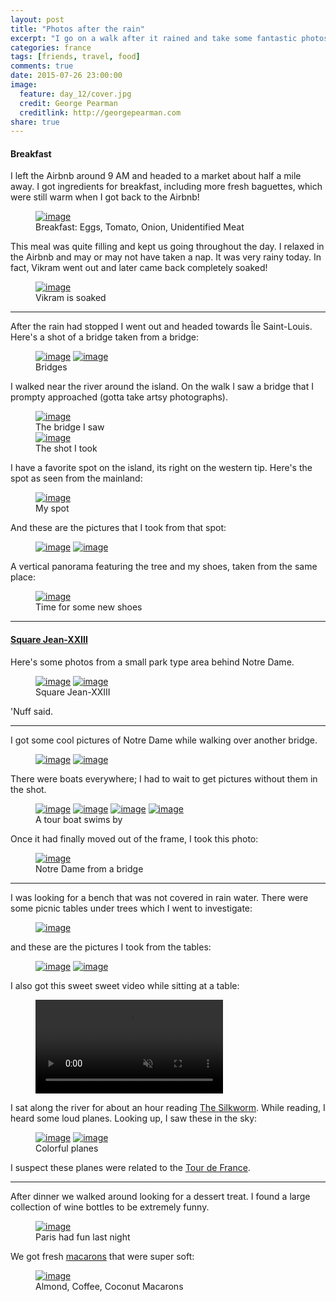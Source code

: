 ```yaml
---
layout: post
title: "Photos after the rain"
excerpt: "I go on a walk after it rained and take some fantastic photos"
categories: france
tags: [friends, travel, food]
comments: true
date: 2015-07-26 23:00:00
image:
  feature: day_12/cover.jpg
  credit: George Pearman
  creditlink: http://georgepearman.com
share: true
---
```


#### Breakfast

I left the Airbnb around 9 AM and headed to a market about half a mile away.
I got ingredients for breakfast, including more fresh baguettes, which were
still warm when I got back to the Airbnb!

<figure class="full">
	<a href="{{site.url}}/images/day_12/1.jpg" title="Breakfast: Eggs, Tomato, Onion, Unidentified Meat"><img src="{{site.url}}/images/day_12/1.jpg" alt="image"></a>
    <figcaption>Breakfast: Eggs, Tomato, Onion, Unidentified Meat</figcaption>
</figure>

This meal was quite filling and kept us going throughout the day.  I relaxed in
the Airbnb and may or may not have taken a nap.  It was very rainy today.  In fact,
Vikram went out and later came back completely soaked!

<figure class="full">
	<a href="{{site.url}}/images/day_12/2.jpg" title="Vikram went out in the rain"><img src="{{site.url}}/images/day_12/2.jpg" alt="image"></a>
    <figcaption>Vikram is soaked</figcaption>
</figure>

---

After the rain had stopped I went out and headed towards Île Saint-Louis.
Here's a shot of a bridge taken from a bridge:

<figure class="full">
	<a href="{{site.url}}/images/day_12/3.jpg" title="A bridge"><img src="{{site.url}}/images/day_12/3.jpg" alt="image"></a>
	<a href="{{site.url}}/images/day_12/4.jpg" title="A bridge"><img src="{{site.url}}/images/day_12/4.jpg" alt="image"></a>
    <figcaption>Bridges</figcaption>
</figure>

I walked near the river around the island.  On the walk I saw a bridge that I prompty approached (gotta take artsy photographs).

<figure class="full">
	<a href="{{site.url}}/images/day_12/5.jpg" title="Oh look a bridge!"><img src="{{site.url}}/images/day_12/5.jpg" alt="image"></a>
    <figcaption>The bridge I saw</figcaption>
	<a href="{{site.url}}/images/day_12/6.jpg" title="Panorama from under a bridge"><img src="{{site.url}}/images/day_12/6.jpg" alt="image"></a>
    <figcaption>The shot I took</figcaption>
</figure>

I have a favorite spot on the island, its right on the western tip.  Here's the
spot as seen from the mainland:

<figure class="full">
	<a href="{{site.url}}/images/day_12/17.jpg" title="Photography spot on Île Saint-Louis"><img src="{{site.url}}/images/day_12/17.jpg" alt="image"></a>
    <figcaption>My spot</figcaption>
</figure>

And these are the pictures that I took from that spot:

<figure class="full">
	<a href="{{site.url}}/images/day_12/10.jpg" title="Taken on Île Saint-Louis"><img src="{{site.url}}/images/day_12/10.jpg" alt="image"></a>
	<a href="{{site.url}}/images/day_12/14.jpg" title="Taken on Île Saint-Louis"><img src="{{site.url}}/images/day_12/14.jpg" alt="image"></a>
</figure>

A vertical panorama featuring the tree and my shoes, taken from the same place:

<figure class="full">
	<a href="{{site.url}}/images/day_12/13.jpg" title="Vertical Panorama on Île Saint-Louis"><img src="{{site.url}}/images/day_12/13.jpg" alt="image"></a>
    <figcaption>Time for some new shoes</figcaption>
</figure>

---

#### [Square Jean-XXIII](https://fr.wikipedia.org/wiki/Square_Jean-XXIII)

Here's some photos from a small park type area behind Notre Dame.

<figure class="full">
	<a href="{{site.url}}/images/day_12/18.jpg" title="Square Jean-XXIII, Notre Dame"><img src="{{site.url}}/images/day_12/18.jpg" alt="image"></a>
	<a href="{{site.url}}/images/day_12/19.jpg" title="Square Jean-XXIII, Notre Dame"><img src="{{site.url}}/images/day_12/19.jpg" alt="image"></a>
    <figcaption>Square Jean-XXIII</figcaption>
</figure>

'Nuff said.

---

I got some cool pictures of Notre Dame while walking over another bridge.

<figure class="full">
	<a href="{{site.url}}/images/day_12/20.jpg" title="Notre Dame"><img src="{{site.url}}/images/day_12/20.jpg" alt="image"></a>
	<a href="{{site.url}}/images/day_12/32.jpg" title="Notre Dame"><img src="{{site.url}}/images/day_12/32.jpg" alt="image"></a>
</figure>

There were boats everywhere; I had to wait to get pictures without them in the
shot.

<figure class="half">
	<a href="{{site.url}}/images/day_12/21.jpg" title="Notre Dame and a tour boat"><img src="{{site.url}}/images/day_12/21.jpg" alt="image"></a>
	<a href="{{site.url}}/images/day_12/23.jpg" title="Notre Dame and a tour boat"><img src="{{site.url}}/images/day_12/23.jpg" alt="image"></a>
	<a href="{{site.url}}/images/day_12/25.jpg" title="Notre Dame and a tour boat"><img src="{{site.url}}/images/day_12/25.jpg" alt="image"></a>
	<a href="{{site.url}}/images/day_12/26.jpg" title="Notre Dame and a tour boat"><img src="{{site.url}}/images/day_12/26.jpg" alt="image"></a>
    <figcaption>A tour boat swims by</figcaption>
</figure>

Once it had finally moved out of the frame, I took this photo:

<figure class="full">
	<a href="{{site.url}}/images/day_12/31.jpg" title="Notre Dame from a bridge"><img src="{{site.url}}/images/day_12/31.jpg" alt="image"></a>
    <figcaption>Notre Dame from a bridge</figcaption>
</figure>

---

I was looking for a bench that was not covered in rain water.  There were some
picnic tables under trees which I went to investigate:

<figure class="full">
	<a href="{{site.url}}/images/day_12/33.jpg" title="Picnic table location"><img src="{{site.url}}/images/day_12/33.jpg" alt="image"></a>
</figure>

and these are the pictures I took from the tables:

<figure class="full" style="padding-bottom:0px">
	<a href="{{site.url}}/images/day_12/35.jpg" title="Île Saint-Louis"><img src="{{site.url}}/images/day_12/35.jpg" alt="image"></a>
	<a href="{{site.url}}/images/day_12/39.jpg" title="Île Saint-Louis and a bridge"><img src="{{site.url}}/images/day_12/39.jpg" alt="image"></a>
</figure>

I also got this sweet sweet video while sitting at a table:

<figure class="full" style="padding-top:0px">
    <video controls loop autoplay muted>
      <source src="{{site.url}}/images/day_12/bird.mov">
    </video>
</figure>

I sat along the river for about an hour reading [The
Silkworm](https://en.wikipedia.org/wiki/The_Silkworm).  While reading, I heard
some loud planes.  Looking up, I saw these in the sky:

<figure class="half">
	<a href="{{site.url}}/images/day_12/46.jpg" title="Colorful planes"><img src="{{site.url}}/images/day_12/46.jpg" alt="image"></a>
	<a href="{{site.url}}/images/day_12/47.jpg" title="Colorful planes"><img src="{{site.url}}/images/day_12/47.jpg" alt="image"></a>
    <figcaption>Colorful planes</figcaption>
</figure>

I suspect these planes were related to the [Tour de France](http://www.bbc.co.uk/sport/0/cycling/33665618).

---

After dinner we walked around looking for a dessert treat.  I found a large
collection of wine bottles to be extremely funny.

<figure class="full">
	<a href="{{site.url}}/images/day_12/48.jpg" title="Paris had fun last night"><img src="{{site.url}}/images/day_12/48.jpg" alt="image"></a>
    <figcaption>Paris had fun last night</figcaption>
</figure>

We got fresh [macarons](https://en.wikipedia.org/wiki/Macaron) that were super
soft:

<figure class="full">
	<a href="{{site.url}}/images/day_12/49.jpg" title="Almond, Coffee, Coconut Macarons"><img src="{{site.url}}/images/day_12/49.jpg" alt="image"></a>
    <figcaption>Almond, Coffee, Coconut Macarons</figcaption>
</figure>
